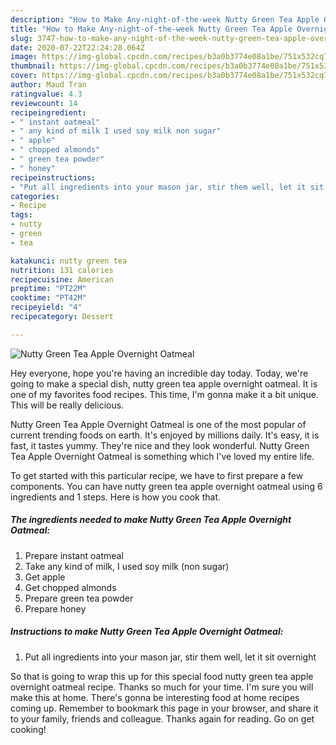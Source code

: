 ```yaml
---
description: "How to Make Any-night-of-the-week Nutty Green Tea Apple Overnight Oatmeal"
title: "How to Make Any-night-of-the-week Nutty Green Tea Apple Overnight Oatmeal"
slug: 3747-how-to-make-any-night-of-the-week-nutty-green-tea-apple-overnight-oatmeal
date: 2020-07-22T22:24:28.064Z
image: https://img-global.cpcdn.com/recipes/b3a0b3774e08a1be/751x532cq70/nutty-green-tea-apple-overnight-oatmeal-recipe-main-photo.jpg
thumbnail: https://img-global.cpcdn.com/recipes/b3a0b3774e08a1be/751x532cq70/nutty-green-tea-apple-overnight-oatmeal-recipe-main-photo.jpg
cover: https://img-global.cpcdn.com/recipes/b3a0b3774e08a1be/751x532cq70/nutty-green-tea-apple-overnight-oatmeal-recipe-main-photo.jpg
author: Maud Tran
ratingvalue: 4.3
reviewcount: 14
recipeingredient:
- " instant oatmeal"
- " any kind of milk I used soy milk non sugar"
- " apple"
- " chopped almonds"
- " green tea powder"
- " honey"
recipeinstructions:
- "Put all ingredients into your mason jar, stir them well, let it sit overnight"
categories:
- Recipe
tags:
- nutty
- green
- tea

katakunci: nutty green tea 
nutrition: 131 calories
recipecuisine: American
preptime: "PT22M"
cooktime: "PT42M"
recipeyield: "4"
recipecategory: Dessert

---
```



![Nutty Green Tea Apple Overnight Oatmeal](https://img-global.cpcdn.com/recipes/b3a0b3774e08a1be/751x532cq70/nutty-green-tea-apple-overnight-oatmeal-recipe-main-photo.jpg)

Hey everyone, hope you're having an incredible day today. Today, we're going to make a special dish, nutty green tea apple overnight oatmeal. It is one of my favorites food recipes. This time, I'm gonna make it a bit unique. This will be really delicious.



Nutty Green Tea Apple Overnight Oatmeal is one of the most popular of current trending foods on earth. It's enjoyed by millions daily. It's easy, it is fast, it tastes yummy. They're nice and they look wonderful. Nutty Green Tea Apple Overnight Oatmeal is something which I've loved my entire life.


To get started with this particular recipe, we have to first prepare a few components. You can have nutty green tea apple overnight oatmeal using 6 ingredients and 1 steps. Here is how you cook that.

<!--inarticleads1-->

##### The ingredients needed to make Nutty Green Tea Apple Overnight Oatmeal:

1. Prepare  instant oatmeal
1. Take  any kind of milk, I used soy milk (non sugar)
1. Get  apple
1. Get  chopped almonds
1. Prepare  green tea powder
1. Prepare  honey




<!--inarticleads2-->

##### Instructions to make Nutty Green Tea Apple Overnight Oatmeal:

1. Put all ingredients into your mason jar, stir them well, let it sit overnight




So that is going to wrap this up for this special food nutty green tea apple overnight oatmeal recipe. Thanks so much for your time. I'm sure you will make this at home. There's gonna be interesting food at home recipes coming up. Remember to bookmark this page in your browser, and share it to your family, friends and colleague. Thanks again for reading. Go on get cooking!
